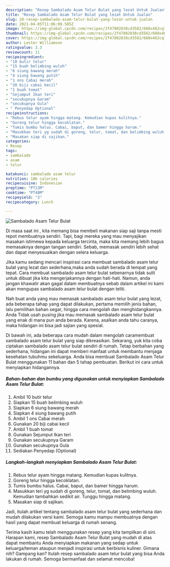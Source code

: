 ```yaml
---
description: "Resep Sambalado Asam Telur Bulat yang lezat Untuk Jualan"
title: "Resep Sambalado Asam Telur Bulat yang lezat Untuk Jualan"
slug: 28-resep-sambalado-asam-telur-bulat-yang-lezat-untuk-jualan
date: 2021-04-05T11:06:09.585Z
image: https://img-global.cpcdn.com/recipes/2f47802838cd3582/680x482cq70/sambalado-asam-telur-bulat-foto-resep-utama.jpg
thumbnail: https://img-global.cpcdn.com/recipes/2f47802838cd3582/680x482cq70/sambalado-asam-telur-bulat-foto-resep-utama.jpg
cover: https://img-global.cpcdn.com/recipes/2f47802838cd3582/680x482cq70/sambalado-asam-telur-bulat-foto-resep-utama.jpg
author: Lester Williamson
ratingvalue: 3.3
reviewcount: 11
recipeingredient:
- "10 butir telur"
- "15 buah belimbing wuluh"
- "6 siung bawang merah"
- "4 siung bawang putih"
- "1 ons Cabai merah"
- "20 biji cabai kecil"
- "1 buah tomat"
- "Sejumput Ikan teri"
- "secukupnya Garam"
- "secukupnya Gula"
- " Penyedap Optional"
recipeinstructions:
- "Rebus telur ayam hingga matang. Kemudian kupas kulitnya."
- "Goreng telur hingga kecoklatan."
- "Tumis bumbu halus. Cabai, baput, dan bamer hingga harum."
- "Masukkan teri yg sudah di goreng, telur, tomat, dan belimbing wuluh. Kemudian tambahkan sedikit air. Tunggu hingga matang."
- "Masakan siap di sajikan."
categories:
- Resep
tags:
- sambalado
- asam
- telur

katakunci: sambalado asam telur 
nutrition: 186 calories
recipecuisine: Indonesian
preptime: "PT13M"
cooktime: "PT48M"
recipeyield: "3"
recipecategory: Lunch

---
```



![Sambalado Asam Telur Bulat](https://img-global.cpcdn.com/recipes/2f47802838cd3582/680x482cq70/sambalado-asam-telur-bulat-foto-resep-utama.jpg)

Di masa  saat ini , kita memang bisa membeli makanan siap saji tanpa mesti repot membuatnya sendiri. Tapi, bagi mereka yang mau menyajikan masakan istimewa kepada keluarga tercinta, maka kita memang lebih bagus memasaknya dengan tangan sendiri. Sebab, memasak sendiri lebih sehat dan dapat menyesuaikan dengan selera keluarga.

Jika kamu sedang mencari inspirasi cara membuat sambalado asam telur bulat yang lezat dan sederhana,maka anda sudah berada di tempat yang tepat. Cara membuat sambalado asam telur bulat  sebenarnya tidak sulit untuk dibuat jika kita mengerjakannya dengan hati-hati. Namun, anda jangan khawatir akan gagal dalam membuatnya 
sebab dalam artikel ini kami akan mengupas sambalado asam telur bulat dengan teliti.  



Nah buat anda yang mau memasak sambalado asam telur bulat yang lezat, ada beberapa tahap yang dapat dilakukan, pertama memilih jenis bahan, lalu pemilihan bahan segar, hingga cara mengolah dan menghidangkannya. Anda Tidak usah pusing jika mau memasak sambalado asam telur bulat yang enak di mana pun anda berada. Karena, asalkan anda  tahu caranya, maka hidangan ini bisa jadi sajian yang spesial.

Di bawah ini, ada beberapa cara mudah dalam mengolah caramembuat sambalado asam telur bulat yang siap dikreasikan. Sekarang, yuk kita coba ciptakan sambalado asam telur bulat sendiri di rumah. Tetap berbahan yang sederhana, hidangan ini dapat memberi manfaat untuk membantu menjaga kesehatan tubuhmu sekeluarga. Anda bisa membuat Sambalado Asam Telur Bulat menggunakan 11 bahan dan 5 tahap pembuatan. Berikut ini cara untuk menyiapkan hidangannya.

<!--inarticleads1-->

##### Bahan-bahan dan bumbu yang digunakan untuk menyiapkan Sambalado Asam Telur Bulat:

1. Ambil 10 butir telur
1. Siapkan 15 buah belimbing wuluh
1. Siapkan 6 siung bawang merah
1. Siapkan 4 siung bawang putih
1. Ambil 1 ons Cabai merah
1. Gunakan 20 biji cabai kecil
1. Ambil 1 buah tomat
1. Gunakan Sejumput Ikan teri
1. Gunakan secukupnya Garam
1. Gunakan secukupnya Gula
1. Sediakan  Penyedap (Optional)




<!--inarticleads2-->

##### Langkah-langkah menyiapkan Sambalado Asam Telur Bulat:

1. Rebus telur ayam hingga matang. Kemudian kupas kulitnya.
1. Goreng telur hingga kecoklatan.
1. Tumis bumbu halus. Cabai, baput, dan bamer hingga harum.
1. Masukkan teri yg sudah di goreng, telur, tomat, dan belimbing wuluh. Kemudian tambahkan sedikit air. Tunggu hingga matang.
1. Masakan siap di sajikan.




Jadi, itulah artikel tentang  sambalado asam telur bulat  yang sederhana dan mudah dilakukan versi kami. Semoga kamu mampu membuatnya dengan hasil yang dapat membuat keluarga di rumah senang. 

Terima kasih kamu telah menggunakan resep yang kita tampilkan di sini. Harapan kami, resep  Sambalado Asam Telur Bulat yang mudah di atas dapat membantu Anda menyiapkan makanan yang sedap untuk keluarga/teman ataupun menjadi inspirasi untuk berbisnis kuliner. Gimana nih? Gampang kan? Itulah resep sambalado asam telur bulat yang bisa Anda lakukan di rumah. Semoga bermanfaat dan selamat mencoba!

